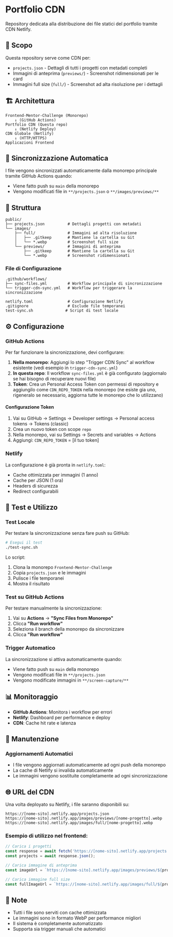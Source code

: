 # Portfolio CDN

Repository dedicata alla distribuzione dei file statici del portfolio tramite CDN Netlify.

## 🎯 Scopo

Questa repository serve come CDN per:

- `projects.json` - Dettagli di tutti i progetti con metadati completi
- Immagini di anteprima (`previews/`) - Screenshot ridimensionati per le card
- Immagini full size (`full/`) - Screenshot ad alta risoluzione per i dettagli

## 🏗️ Architettura

```
Frontend-Mentor-Challenge (Monorepo)
    ↓ (GitHub Actions)
Portfolio CDN (Questa repo)
    ↓ (Netlify Deploy)
CDN Globale (Netlify)
    ↓ (HTTP/HTTPS)
Applicazioni Frontend
```

## 🔄 Sincronizzazione Automatica

I file vengono sincronizzati automaticamente dalla monorepo principale tramite GitHub Actions quando:

- Viene fatto push su `main` della monorepo
- Vengono modificati file in `**/projects.json` o `**/images/previews/**`

## 📁 Struttura

```
public/
├── projects.json          # Dettagli progetti con metadati
└── images/
    ├── full/              # Immagini ad alta risoluzione
    │   ├── .gitkeep       # Mantiene la cartella su Git
    │   └── *.webp         # Screenshot full size
    └── previews/          # Immagini di anteprima
        ├── .gitkeep       # Mantiene la cartella su Git
        └── *.webp         # Screenshot ridimensionati
```

### File di Configurazione

```
.github/workflows/
├── sync-files.yml         # Workflow principale di sincronizzazione
└── trigger-cdn-sync.yml   # Workflow per triggerare la sincronizzazione

netlify.toml               # Configurazione Netlify
.gitignore                 # Esclude file temporanei
test-sync.sh              # Script di test locale
```

## ⚙️ Configurazione

### GitHub Actions

Per far funzionare la sincronizzazione, devi configurare:

1. **Nella monorepo**: Aggiungi lo step "Trigger CDN Sync" al workflow esistente (vedi esempio in `trigger-cdn-sync.yml`)
2. **In questa repo**: Il workflow `sync-files.yml` è già configurato (aggiornalo se hai bisogno di recuperare nuovi file)
3. **Token**: Crea un Personal Access Token con permessi di repository e aggiungilo come `CDN_REPO_TOKEN` nella monorepo (ne esiste gia uno, rigeneralo se necessario, aggiorna tutte le monorepo che lo utilizzano)

#### Configurazione Token

1. Vai su GitHub → Settings → Developer settings → Personal access tokens → Tokens (classic)
2. Crea un nuovo token con scope `repo`
3. Nella monorepo, vai su Settings → Secrets and variables → Actions
4. Aggiungi: `CDN_REPO_TOKEN` = [il tuo token]

### Netlify

La configurazione è già pronta in `netlify.toml`:

- Cache ottimizzata per immagini (1 anno)
- Cache per JSON (1 ora)
- Headers di sicurezza
- Redirect configurabili

## 🧪 Test e Utilizzo

### Test Locale

Per testare la sincronizzazione senza fare push su GitHub:

```bash
# Esegui il test
./test-sync.sh
```

Lo script:

1. Clona la monorepo `Frontend-Mentor-Challenge`
2. Copia `projects.json` e le immagini
3. Pulisce i file temporanei
4. Mostra il risultato

### Test su GitHub Actions

Per testare manualmente la sincronizzazione:

1. Vai su **Actions** → **"Sync Files from Monorepo"**
2. Clicca **"Run workflow"**
3. Seleziona il branch della monorepo da sincronizzare
4. Clicca **"Run workflow"**

### Trigger Automatico

La sincronizzazione si attiva automaticamente quando:

- Viene fatto push su `main` della monorepo
- Vengono modificati file in `**/projects.json`
- Vengono modificate immagini in `**/screen-capture/**`

## 📊 Monitoraggio

- **GitHub Actions**: Monitora i workflow per errori
- **Netlify**: Dashboard per performance e deploy
- **CDN**: Cache hit rate e latenza

## 🔧 Manutenzione

### Aggiornamenti Automatici

- I file vengono aggiornati automaticamente ad ogni push della monorepo
- La cache di Netlify si invalida automaticamente
- Le immagini vengono sostituite completamente ad ogni sincronizzazione

## 🌐 URL del CDN

Una volta deployato su Netlify, i file saranno disponibili su:

```
https://[nome-sito].netlify.app/projects.json
https://[nome-sito].netlify.app/images/previews/[nome-progetto].webp
https://[nome-sito].netlify.app/images/full/[nome-progetto].webp
```

### Esempio di utilizzo nel frontend:

```javascript
// Carica i progetti
const response = await fetch('https://[nome-sito].netlify.app/projects.json');
const projects = await response.json();

// Carica immagine di anteprima
const imageUrl = `https://[nome-sito].netlify.app/images/previews/${project.name}.webp`;

// Carica immagine full size
const fullImageUrl = `https://[nome-sito].netlify.app/images/full/${project.name}.webp`;
```

## 📝 Note

- Tutti i file sono serviti con cache ottimizzata
- Le immagini sono in formato WebP per performance migliori
- Il sistema è completamente automatizzato
- Supporta sia trigger manuali che automatici
